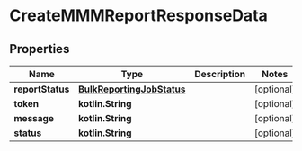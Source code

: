 
# CreateMMMReportResponseData

## Properties
Name | Type | Description | Notes
------------ | ------------- | ------------- | -------------
**reportStatus** | [**BulkReportingJobStatus**](BulkReportingJobStatus.md) |  |  [optional]
**token** | **kotlin.String** |  |  [optional]
**message** | **kotlin.String** |  |  [optional]
**status** | **kotlin.String** |  |  [optional]



